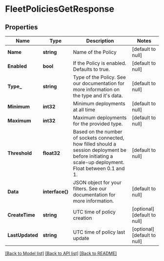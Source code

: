 # FleetPoliciesGetResponse

## Properties
Name | Type | Description | Notes
------------ | ------------- | ------------- | -------------
**Name** | **string** | Name of the Policy | [default to null]
**Enabled** | **bool** | If the Policy is enabled. Defaults to true. | [default to null]
**Type_** | **string** | Type of the Policy. See our documentation for more information on the type and it&#39;s data. | [default to null]
**Minimum** | **int32** | Minimum deployments at all time | [default to null]
**Maximum** | **int32** | Maximum deployments for the provided type. | [default to null]
**Threshold** | **float32** | Based on the number of sockets connected, how filled should a session deployment be before initiating a scale-up deployment. Float between 0.1 and 1. | [default to null]
**Data** | **interface{}** | JSON object for your filters. See our documentation for more information. | [default to null]
**CreateTime** | **string** | UTC time of policy creation | [optional] [default to null]
**LastUpdated** | **string** | UTC time of policy last update | [optional] [default to null]

[[Back to Model list]](../README.md#documentation-for-models) [[Back to API list]](../README.md#documentation-for-api-endpoints) [[Back to README]](../README.md)


